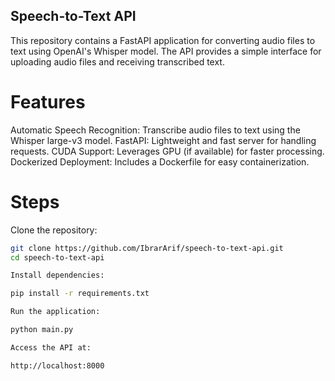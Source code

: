## Speech-to-Text API
This repository contains a FastAPI application for converting audio files to text using OpenAI's Whisper model. The API provides a simple interface for uploading audio files and receiving transcribed text.

# Features
Automatic Speech Recognition: Transcribe audio files to text using the Whisper large-v3 model.
FastAPI: Lightweight and fast server for handling requests.
CUDA Support: Leverages GPU (if available) for faster processing.
Dockerized Deployment: Includes a Dockerfile for easy containerization.

# Steps
Clone the repository:

 ```bash
git clone https://github.com/IbrarArif/speech-to-text-api.git
cd speech-to-text-api 

Install dependencies:

pip install -r requirements.txt

Run the application:

python main.py

Access the API at:

http://localhost:8000
